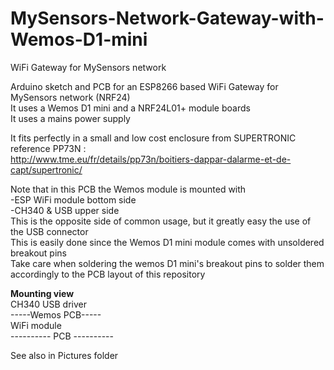 # MySensors-Network-Gateway-with-Wemos-D1-mini
WiFi Gateway for MySensors network

Arduino sketch and PCB for an ESP8266 based WiFi Gateway for MySensors network (NRF24)</br>
It uses a Wemos D1 mini and a NRF24L01+ module boards</br>
It uses a mains power supply

It fits perfectly in a small and low cost enclosure from  SUPERTRONIC reference PP73N :</br>
http://www.tme.eu/fr/details/pp73n/boitiers-dappar-dalarme-et-de-capt/supertronic/

Note that in this PCB the Wemos module is mounted with</br>
-ESP WiFi module bottom side</br>
-CH340 & USB upper side</br>
This is the opposite side of common usage, but it greatly easy the use of the USB connector</br>
This is easily done since the Wemos D1 mini module comes with unsoldered breakout pins</br>
Take care when soldering the wemos D1 mini's breakout pins to solder them accordingly to the PCB layout of this repository</br>

<b>Mounting view</b></br>
     CH340 USB driver</br>
-----Wemos PCB-----</br>
        WiFi module</br>
---------- PCB ----------</br>

See also in Pictures folder</br>


